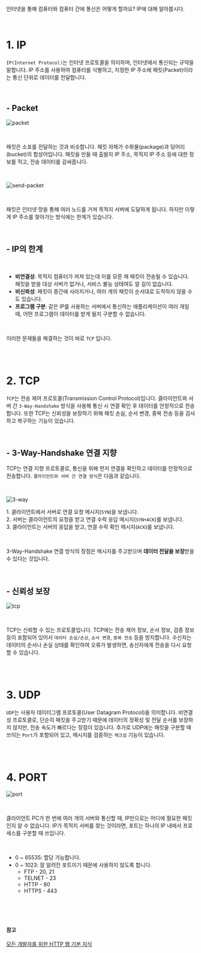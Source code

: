 인터넷을 통해 컴퓨터와 컴퓨터 간에 통신은 어떻게 할까요? IP에 대해 알아봅시다.

<br/>

# 1. IP

`IP(Internet Protocol)`는 인터넷 프로토콜을 의미하며, 인터넷에서 통신되는 규약을 말합니다. IP 주소를 사용하여 컴퓨터를 식별하고, 지정한 IP 주소에 패킷(Packet)이라는 통신 단위로 데이터를 전달합니다.

<br/>

## - Packet

![packet](https://github.com/cona-tus/TIL/assets/90844424/7caa5175-6acf-46fe-a4d0-4425e97009fc)

<br/>

패킷은 소포를 전달하는 것과 비슷합니다. 패킷 자체가 수화물(package)과 덩어리(bucket)의 합성어입니다. 패킷을 만들 때 출발지 IP 주소, 목적지 IP 주소 등에 대한 정보를 적고, 전송 데이터를 감싸줍니다.

<br/>

![send-packet](https://github.com/cona-tus/TIL/assets/90844424/cc08799a-0de8-4cab-96ea-3f66a9ee4d87)

<br/>

패킷은 인터넷 망을 통해 여러 노드를 거쳐 목적지 서버에 도달하게 됩니다. 하지만 이렇게 IP 주소를 찾아가는 방식에는 한계가 있습니다.

<br/>

## - IP의 한계

<br/>

- **비연결성**: 목적지 컴퓨터가 꺼져 있는데 이를 모른 채 패킷이 전송될 수 있습니다. 패킷을 받을 대상 서버가 없거나, 서비스 불능 상태여도 알 길이 없습니다.
- **비신뢰성**: 패킷이 중간에 사라지거나, 여러 개의 패킷이 순서대로 도착하지 않을 수도 있습니다.
- **프로그램 구분**: 같은 IP를 사용하는 서버에서 통신하는 애플리케이션이 여러 개일 때, 어떤 프로그램이 데이터를 받게 될지 구분할 수 없습니다.

<br/>

이러한 문제들을 해결하는 것이 바로 `TCP` 입니다.

<br/>
<br/>

# 2. TCP

`TCP`는 전송 제어 프로토콜(Transmission Control Protocol)입니다. 클라이언트와 서버 간 `3-Way-Handshake` 방식을 사용해 통신 시 연결 확인 후 데이터를 안정적으로 전송합니다. 또한 TCP는 신뢰성을 보장하기 위해 패킷 손실, 순서 변경, 중복 전송 등을 검사하고 복구하는 기능이 있습니다.

<br/>

## - 3-Way-Handshake 연결 지향

TCP는 연결 지향 프로토콜로, 통신을 위해 먼저 연결을 확인하고 데이터를 안정적으로 전송합니다. `클라이언트와 서버 간 연결 방식`은 다음과 같습니다.

<br/>

![3-way](https://github.com/cona-tus/TIL/assets/90844424/c00b1d51-6af1-4cc3-91ea-42e424e15160)

1\. 클라이언트에서 서버로 연결 요청 메시지(`SYN`)을 보냅니다.  
2\. 서버는 클라이언트의 요청을 받고 연결 수락 응답 메시지(`SYN+ACK`)를 보냅니다.  
3\. 클라이언트는 서버의 응답을 받고, 연결 수락 확인 메시지(`ACK`)를 보냅니다.

<br/>

3-Way-Handshake 연결 방식의 장점은 메시지를 주고받으며 **데이터 전달을 보장**받을 수 있다는 것입니다.

<br/>

## - 신뢰성 보장

![tcp](https://github.com/cona-tus/TIL/assets/90844424/5697cb68-1fa0-4875-a847-cafd7190413a)

<br/>

TCP는 신뢰할 수 있는 프로토콜입니다. TCP에는 전송 제어 정보, 순서 정보, 검증 정보 등이 포함되어 있어서 `데이터 손실/손상`, `순서 변경`, `중복 전송` 등을 방지합니다. 수신자는 데이터의 순서나 손실 상태를 확인하여 오류가 발생하면, 송신자에게 전송을 다시 요청할 수 있습니다.

<br/>
<br/>

# 3. UDP

`UDP`는 사용자 데이터그램 프로토콜(User Datagram Protocol)을 의미합니다. 비연결성 프로토콜로, 단순히 패킷을 주고받기 때문에 데이터의 정확성 및 전달 순서를 보장하지 않지만, 전송 속도가 빠르다는 장점이 있습니다. 추가로 UDP에는 패킷을 구분할 때 쓰이는 `Port`가 포함되어 있고, 메시지를 검증하는 `체크섬` 기능이 있습니다.

<br/>
<br/>

# 4. PORT

![port](https://github.com/cona-tus/TIL/assets/90844424/4a150427-05f6-43e1-9cd4-3166a8208983)

<br/>

클라이언트 PC가 한 번에 여러 개의 서버와 통신할 때, IP만으로는 어디에 필요한 패킷인지 알 수 없습니다. IP가 목적지 서버를 찾는 것이라면, 포트는 하나의 IP 내에서 프로세스를 구분할 때 쓰입니다.

<br/>

- 0 ~ 65535: 할당 가능합니다.
- 0 ~ 1023: 잘 알려진 포트이기 때문에 사용하지 않도록 합니다.
  - FTP - 20, 21
  - TELNET - 23
  - HTTP - 80
  - HTTPS - 443

<br/>
<br/>
<br/>

#### 참고

[모든 개발자를 위한 HTTP 웹 기본 지식](https://inf.run/YWJd '모든 개발자를 위한 HTTP 웹 기본 지식')
